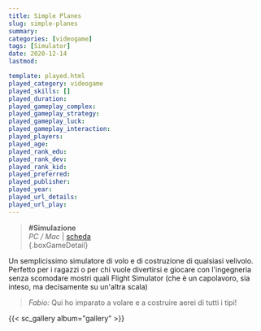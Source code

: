 ```yaml
---
title: Simple Planes
slug: simple-planes
summary: 
categories: [videogame]
tags: [Simulator]
date: 2020-12-14
lastmod: 

template: played.html
played_category: videogame
played_skills: []
played_duration: 
played_gameplay_complex: 
played_gameplay_strategy: 
played_gameplay_luck: 
played_gameplay_interaction: 
played_players: 
played_age: 
played_rank_edu: 
played_rank_dev: 
played_rank_kid: 
played_preferred: 
played_publisher: 
played_year: 
played_url_details: 
played_url_play: 
---
```


> **#Simulazione**  
> *PC / Mac*  | [scheda](https://www.simpleplanes.com/)   
{.boxGameDetail}

Un semplicissimo simulatore di volo e di costruzione di qualsiasi velivolo.
Perfetto per i ragazzi o per chi vuole divertirsi e giocare con l'ingegneria senza scomodare mostri quali Flight Simulator (che è un capolavoro, sia inteso, ma decisamente su un'altra scala)

> *Fabio:*
> Qui ho imparato a volare e a costruire aerei di tutti i tipi!

{{< sc_gallery album="gallery" >}}
